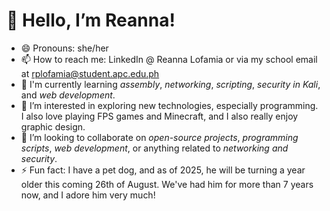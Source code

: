👋 Hello, I’m Reanna!
=

- 😄 Pronouns: she/her
- 📫 How to reach me: LinkedIn @ Reanna Lofamia or via my school email at rplofamia@student.apc.edu.ph
- 🌱 I'm currently learning _assembly_, _networking_, _scripting_, _security in Kali_, and _web development_.
- 👀 I’m interested in exploring new technologies, especially programming. I also love playing FPS games and Minecraft, and I also really enjoy graphic design.
- 💞️ I’m looking to collaborate on _open-source projects_, _programming scripts_, _web development_, or anything related to _networking and security_.
- ⚡ Fun fact: I have a pet dog, and as of 2025, he will be turning a year older this coming 26th of August. We've had him for more than 7 years now, and I adore him very much!

<!---
reannalofamia/reannalofamia is a ✨ special ✨ repository because its `README.md` (this file) appears on your GitHub profile.
You can click the Preview link to take a look at your changes.
--->
